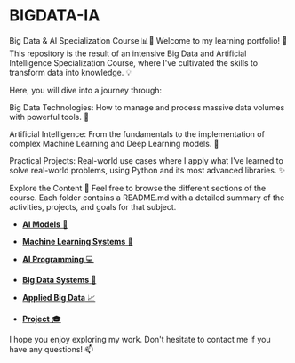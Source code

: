 # BIGDATA-IA

Big Data & AI Specialization Course 📊🤖
Welcome to my learning portfolio! 👋 This repository is the result of an intensive Big Data and Artificial Intelligence Specialization Course, where I've cultivated the skills to transform data into knowledge. 💡

Here, you will dive into a journey through:

Big Data Technologies: How to manage and process massive data volumes with powerful tools. 🚀

Artificial Intelligence: From the fundamentals to the implementation of complex Machine Learning and Deep Learning models. 🧠

Practical Projects: Real-world use cases where I apply what I've learned to solve real-world problems, using Python and its most advanced libraries. ✨

Explore the Content 📁
Feel free to browse the different sections of the course. Each folder contains a README.md with a detailed summary of the activities, projects, and goals for that subject.

* [**AI Models** 🧠](./AI-MODELS/README.md)

* [**Machine Learning Systems** 🤖](./MACHINE-LEARNING-SYSTEMS/README.md)

* [**AI Programming** 💻](./AI-PROGRAMMING/README.md)

* [**Big Data Systems** 💾](./BIG-DATA-SYSTEMS/README.md)

* [**Applied Big Data** 📈](./APPLIED-BIG-DATA/README.md)

* [**Project** 🎓](./PROJECT/README.md)

I hope you enjoy exploring my work. Don't hesitate to contact me if you have any questions! 📫

